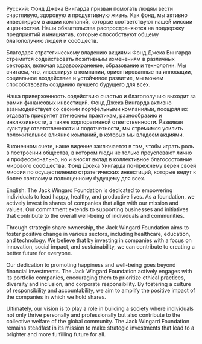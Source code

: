 Русский:
Фонд Джека Вингарда призван помогать людям вести счастливую, здоровую и продуктивную жизнь. Как фонд, мы активно инвестируем в акции компаний, которые соответствуют нашей миссии и ценностям. Наши обязательства распространяются на поддержку предприятий и инициатив, которые способствуют общему благополучию людей и сообществ.

Благодаря стратегическому владению акциями Фонд Джека Вингарда стремится содействовать позитивным изменениям в различных секторах, включая здравоохранение, образование и технологии. Мы считаем, что, инвестируя в компании, ориентированные на инновации, социальное воздействие и устойчивое развитие, мы можем способствовать созданию лучшего будущего для всех.

Наша приверженность содействию счастью и благополучию выходит за рамки финансовых инвестиций. Фонд Джека Вингарда активно взаимодействует со своими портфельными компаниями, поощряя их отдавать приоритет этическим практикам, разнообразию и инклюзивности, а также корпоративной ответственности. Развивая культуру ответственности и подотчетности, мы стремимся усилить положительное влияние компаний, в которых мы владеем акциями.

В конечном счете, наше видение заключается в том, чтобы играть роль в построении общества, в котором люди не только преуспевают лично и профессионально, но и вносят вклад в коллективное благосостояние мирового сообщества. Фонд Джека Уингарда по-прежнему верен своей миссии по осуществлению стратегических инвестиций, которые ведут к более светлому и полноценному будущему для всех.


English: 
The Jack Wingard Foundation is dedicated to empowering individuals to lead happy, healthy, and productive lives. As a foundation, we actively invest in shares of companies that align with our mission and values. Our commitment extends to supporting businesses and initiatives that contribute to the overall well-being of individuals and communities.

Through strategic share ownership, the Jack Wingard Foundation aims to foster positive change in various sectors, including healthcare, education, and technology. We believe that by investing in companies with a focus on innovation, social impact, and sustainability, we can contribute to creating a better future for everyone.

Our dedication to promoting happiness and well-being goes beyond financial investments. The Jack Wingard Foundation actively engages with its portfolio companies, encouraging them to prioritize ethical practices, diversity and inclusion, and corporate responsibility. By fostering a culture of responsibility and accountability, we aim to amplify the positive impact of the companies in which we hold shares.

Ultimately, our vision is to play a role in building a society where individuals not only thrive personally and professionally but also contribute to the collective welfare of the global community. The Jack Wingard Foundation remains steadfast in its mission to make strategic investments that lead to a brighter and more fulfilling future for all.
